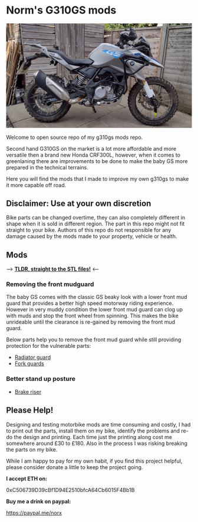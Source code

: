 # Norm's G310GS mods

![Norm's G310GS with mods](./img/g310gs_with_mods.jpg)

Welcome to open source repo of my g310gs mods repo.

Second hand G310GS on the market is a lot more affordable and more versatile then a brand new Honda CRF300L, however, when it comes to greenlaning there are improvements to be done to make the baby GS more prepared in the technical terrains.

Here you will find the mods that I made to improve my own g310gs to make it more capable off road.

## Disclaimer: Use at your own discretion

Bike parts can be changed overtime, they can also completely different in shape when it is sold in different region. The part in this repo might not fit straight to your bike.
Authors of this repo do not responsible for any damage caused by the mods made to your property, vehicle or health.

## Mods

--> __[TLDR, straight to the STL files!](https://github.com/normanzb/g310gs/blob/master/release/23_03_20)__ <--

### Removing the front mudguard

The baby GS comes with the classic GS beaky look with a lower front mud guard that provides a better high speed motorway riding experience. However in very muddy condition the lower front mud guard can clog up with muds and stop the front wheel from spinning. This makes the bike unrideable until the clearance is re-gained by removing the front mud guard. 

Below parts help you to remove the front mud guard while still providing protection for the vulnerable parts:

* [Radiator guard](./DocRadiatorGuard.md)
* [Fork guards](./DocForkGuards.md)

### Better stand up posture

* [Brake riser](./DocBrakeRiser.md)

## Please Help!

Designing and testing motorbike mods are time consuming and costly, I had to print out the parts, install them on my bike, identify the problems and re-do the design and printing. Each time just the printing along cost me somewhere around £30 to £180. Also in the process I was risking breaking the parts on my bike.

While I am happy to pay for my own habit, if you find this project helpful, please consider donate a little to keep the project going.

__I accept ETH on:__

0xC506739D39cBf1D94E2510bfcA64Cb6015F4Bb1B

__Buy me a drink on paypal:__

https://paypal.me/norx